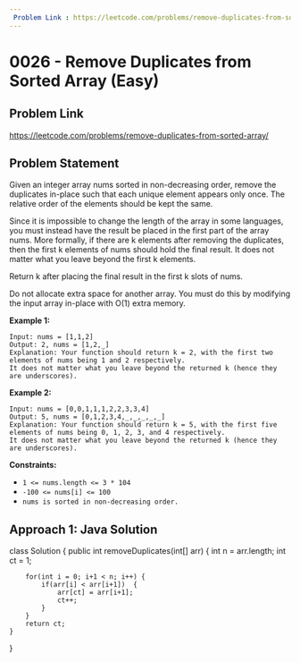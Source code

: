 ```yaml
---
 Problem Link : https://leetcode.com/problems/remove-duplicates-from-sorted-array/
---
```


# 0026 - Remove Duplicates from Sorted Array (Easy)

## Problem Link
https://leetcode.com/problems/remove-duplicates-from-sorted-array/
## Problem Statement

Given an integer array nums sorted in non-decreasing order, remove the duplicates in-place such that each unique element appears only once. The relative order of the elements should be kept the same.

Since it is impossible to change the length of the array in some languages, you must instead have the result be placed in the first part of the array nums. More formally, if there are k elements after removing the duplicates, then the first k elements of nums should hold the final result. It does not matter what you leave beyond the first k elements.

Return k after placing the final result in the first k slots of nums.

Do not allocate extra space for another array. You must do this by modifying the input array in-place with O(1) extra memory.

**Example 1:**

```
Input: nums = [1,1,2]
Output: 2, nums = [1,2,_]
Explanation: Your function should return k = 2, with the first two elements of nums being 1 and 2 respectively.
It does not matter what you leave beyond the returned k (hence they are underscores).
```

**Example 2:**

```
Input: nums = [0,0,1,1,1,2,2,3,3,4]
Output: 5, nums = [0,1,2,3,4,_,_,_,_,_]
Explanation: Your function should return k = 5, with the first five elements of nums being 0, 1, 2, 3, and 4 respectively.
It does not matter what you leave beyond the returned k (hence they are underscores).
```

**Constraints:**

* `1 <= nums.length <= 3 * 104`
* `-100 <= nums[i] <= 100`
* `nums is sorted in non-decreasing order.`

## Approach 1: Java Solution



class Solution {
    public int removeDuplicates(int[] arr) {
        int n = arr.length;
        int ct = 1;
        
        for(int i = 0; i+1 < n; i++) {
            if(arr[i] < arr[i+1])  {
                arr[ct] = arr[i+1];
                ct++;
            }
        }
        return ct;
    }
}
